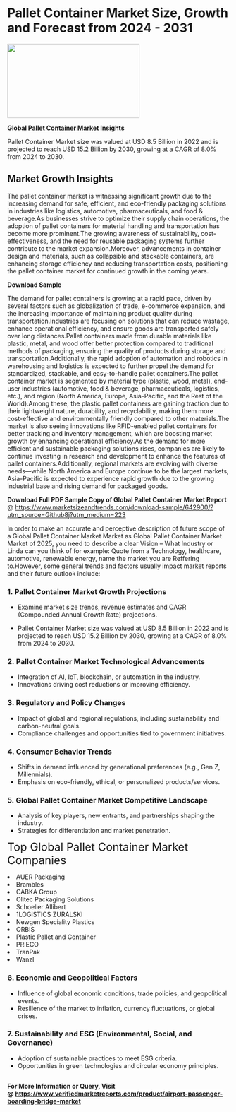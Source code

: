 <H1>Pallet Container Market Size, Growth and Forecast from 2024 - 2031</H1><img class="aligncenter size-medium wp-image-584254" src="https://thirdeyenews.in/wp-content/uploads/2024/09/Global-Market-Research-300x168.jpeg" alt="" width="300" height="168" /><p><strong>Global&nbsp;<a href="https://www.marketsizeandtrends.com/download-sample/642900/?utm_source=Github8j?utm_medium=223">Pallet Container Market</a> Insights</strong></p><p>Pallet Container Market size was valued at USD 8.5 Billion in 2022 and is projected to reach USD 15.2 Billion by 2030, growing at a CAGR of 8.0% from 2024 to 2030.</p><p><h2>Market Growth Insights</h2> <p>The pallet container market is witnessing significant growth due to the increasing demand for safe, efficient, and eco-friendly packaging solutions in industries like logistics, automotive, pharmaceuticals, and food & beverage.As businesses strive to optimize their supply chain operations, the adoption of pallet containers for material handling and transportation has become more prominent.The growing awareness of sustainability, cost-effectiveness, and the need for reusable packaging systems further contribute to the market expansion.Moreover, advancements in container design and materials, such as collapsible and stackable containers, are enhancing storage efficiency and reducing transportation costs, positioning the pallet container market for continued growth in the coming years.</p> <p><strong>Download Sample</strong></p> <p>The demand for pallet containers is growing at a rapid pace, driven by several factors such as globalization of trade, e-commerce expansion, and the increasing importance of maintaining product quality during transportation.Industries are focusing on solutions that can reduce wastage, enhance operational efficiency, and ensure goods are transported safely over long distances.Pallet containers made from durable materials like plastic, metal, and wood offer better protection compared to traditional methods of packaging, ensuring the quality of products during storage and transportation.Additionally, the rapid adoption of automation and robotics in warehousing and logistics is expected to further propel the demand for standardized, stackable, and easy-to-handle pallet containers.The pallet container market is segmented by material type (plastic, wood, metal), end-user industries (automotive, food & beverage, pharmaceuticals, logistics, etc.), and region (North America, Europe, Asia-Pacific, and the Rest of the World).Among these, the plastic pallet containers are gaining traction due to their lightweight nature, durability, and recyclability, making them more cost-effective and environmentally friendly compared to other materials.The market is also seeing innovations like RFID-enabled pallet containers for better tracking and inventory management, which are boosting market growth by enhancing operational efficiency.As the demand for more efficient and sustainable packaging solutions rises, companies are likely to continue investing in research and development to enhance the features of pallet containers.Additionally, regional markets are evolving with diverse needs—while North America and Europe continue to be the largest markets, Asia-Pacific is expected to experience rapid growth due to the growing industrial base and rising demand for packaged goods.<p><span class=""><strong>Download Full PDF Sample Copy of Global Pallet Container Market Report</strong> @ <a href="https://www.marketsizeandtrends.com/download-sample/642900/?utm_source=Github8j?utm_medium=223" target="_blank">https://www.marketsizeandtrends.com/download-sample/642900/?utm_source=Github8j?utm_medium=223</a></span></p><p>In order to make an accurate and perceptive description of future scope of a Global&nbsp;Pallet Container Market Market as Global&nbsp;Pallet Container Market Market of 2025, you need to describe a clear Vision &ndash; What Industry or Linda can you think of for example: Quote from a Technology, healthcare, automotive, renewable energy, name the market you are Reffering to.However, some general trends and factors usually impact market reports and their future outlook include:</p><h3>1.&nbsp;<strong>Pallet Container Market Growth Projections</strong></h3><ul><li>Examine market size trends, revenue estimates and CAGR (Compounded Annual Growth Rate) projections.</li><li><p>Pallet Container Market size was valued at USD 8.5 Billion in 2022 and is projected to reach USD 15.2 Billion by 2030, growing at a CAGR of 8.0% from 2024 to 2030.</p></li></ul><h3>2.&nbsp;<strong>Pallet Container Market Technological Advancements</strong></h3><ul><li>Integration of AI, IoT, blockchain, or automation in the industry.</li><li>Innovations driving cost reductions or improving efficiency.</li></ul><h3>3.&nbsp;<strong>Regulatory and Policy Changes</strong></h3><ul><li>Impact of global and regional regulations, including sustainability and carbon-neutral goals.</li><li>Compliance challenges and opportunities tied to government initiatives.</li></ul><h3>4.&nbsp;<strong>Consumer Behavior Trends</strong></h3><ul><li>Shifts in demand influenced by generational preferences (e.g., Gen Z, Millennials).</li><li>Emphasis on eco-friendly, ethical, or personalized products/services.</li></ul><h3>5.&nbsp;<strong>Global Pallet Container Market Competitive Landscape</strong></h3><ul><li>Analysis of key players, new entrants, and partnerships shaping the industry.</li><li>Strategies for differentiation and market penetration.</li></ul><p data-pm-slice="1 1 []"><span style="color: inherit; font-family: inherit; font-size: 25px;">Top Global Pallet Container Market Companies</span></p><div class="" data-test-id=""><p><li>AUER Packaging</li><li> Brambles</li><li> CABKA Group</li><li> Olitec Packaging Solutions</li><li> Schoeller Allibert</li><li> 1LOGISTICS ZURALSKI</li><li> Newgen Speciality Plastics</li><li> ORBIS</li><li> Plastic Pallet and Container</li><li> PRIECO</li><li> TranPak</li><li> Wanzl</li></p></div><h3>6.&nbsp;<strong>Economic and Geopolitical Factors</strong></h3><ul><li>Influence of global economic conditions, trade policies, and geopolitical events.</li><li>Resilience of the market to inflation, currency fluctuations, or global crises.</li></ul><h3>7.&nbsp;<strong>Sustainability and ESG (Environmental, Social, and Governance)</strong></h3><ul><li>Adoption of sustainable practices to meet ESG criteria.</li><li>Opportunities in green technologies and circular economy principles.</li></ul><h2><strong style="font-size: 14px;">For More Information or Query, Visit @&nbsp;</strong><a style="background-color: #ffffff; font-size: 14px;" href="https://www.marketsizeandtrends.com/report/pallet-container-market/" target="_blank">https://www.verifiedmarketreports.com/product/airport-passenger-boarding-bridge-market</a></h2>